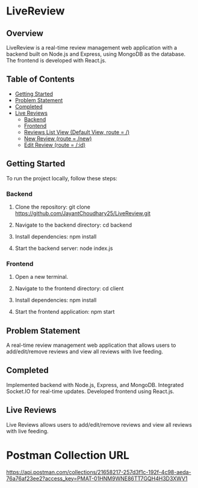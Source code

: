 # LiveReview

## Overview
LiveReview is a real-time review management web application with a backend built on Node.js and Express, using MongoDB as the database. The frontend is developed with React.js.

## Table of Contents
- [Getting Started](#getting-started)
- [Problem Statement](#problem-statement)
- [Completed](#completed)
- [Live Reviews](#live-reviews)
  - [Backend](#backend)
  - [Frontend](#frontend)
  - [Reviews List View (Default View, route = /)](#reviews-list-view-default-view-route--)
  - [New Review (route = /new)](#new-review-route--new-)
  - [Edit Review (route = /:id)](#edit-review-route---id-)

## Getting Started
To run the project locally, follow these steps:

### Backend
1. Clone the repository:
   git clone https://github.com/JayantChoudhary25/LiveReview.git

2. Navigate to the backend directory:
   cd backend

3. Install dependencies:
   npm install

4. Start the backend server:
   node index.js

### Frontend
1. Open a new terminal.

2. Navigate to the frontend directory:
   cd client

3. Install dependencies:
   npm install

4. Start the frontend application:
   npm start

## Problem Statement 
A real-time review management web application that allows users to add/edit/remove reviews and view all reviews with live feeding.

## Completed
Implemented backend with Node.js, Express, and MongoDB.
Integrated Socket.IO for real-time updates.
Developed frontend using React.js.

## Live Reviews
Live Reviews allows users to add/edit/remove reviews and view all reviews with live feeding.

# Postman Collection URL 
https://api.postman.com/collections/21658217-257d3f1c-192f-4c98-aeda-76a76af23ee2?access_key=PMAT-01HNM9WNE86TT7GQH4H3D3XWV1